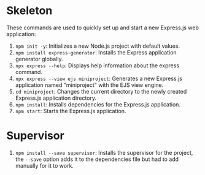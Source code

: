 # Skeleton

These commands are used to quickly set up and start a new Express.js web application:

1. `npm init -y`: Initializes a new Node.js project with default values.
2. `npm install express-generator`: Installs the Express application generator globally.
3. `npx express --help`: Displays help information about the express command.
4. `npx express --view ejs miniproject`: Generates a new Express.js application named "miniproject" with the EJS view engine.
5. `cd miniproject`: Changes the current directory to the newly created Express.js application directory.
6. `npm install`: Installs dependencies for the Express.js application.
7. `npm start`: Starts the Express.js application.

# Supervisor

1. `npm install --save supervisor`: Installs the supervisor for the project, the `--save` option adds it to the dependencies file but had to add manually for it to work.
